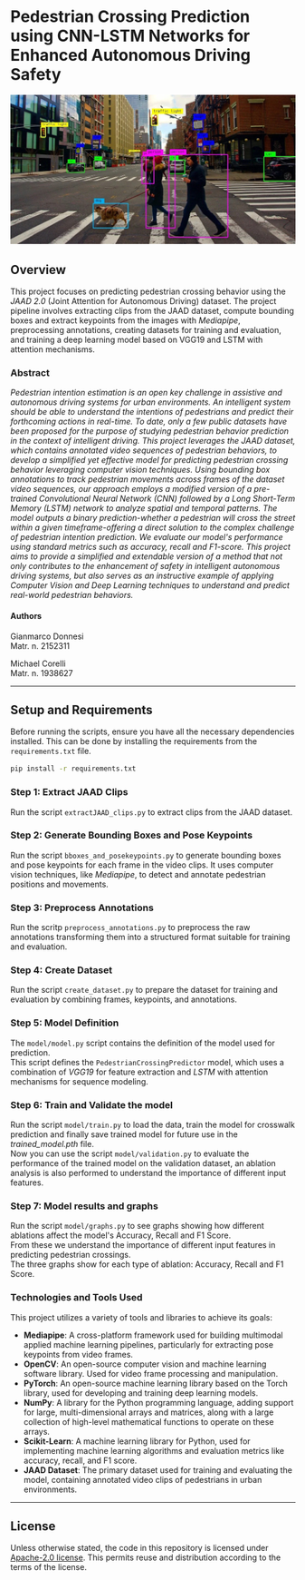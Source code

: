 # Pedestrian Crossing Prediction using CNN-LSTM Networks for Enhanced Autonomous Driving Safety

<img src="https://github.com/GianmarcoDonnesi/ComputerVisionProject/blob/main/cover.jpg" alt="Example Image" width="700"/>

## Overview
This project focuses on predicting pedestrian crossing behavior using the *JAAD 2.0* (Joint Attention for Autonomous Driving) dataset. The project pipeline involves extracting clips from the JAAD dataset, compute bounding boxes and extract keypoints from the images with *Mediapipe*, preprocessing annotations, creating datasets for training and evaluation, and training a deep learning model based on VGG19 and LSTM with attention mechanisms.

### Abstract
*Pedestrian intention estimation is an open key challenge in assistive and autonomous driving systems for urban environments. An intelligent system should be able to understand the intentions of pedestrians and predict their forthcoming actions in real-time. To date, only a few public datasets have been proposed for the purpose of studying pedestrian behavior prediction in the context of intelligent driving. This project leverages the JAAD dataset, which contains annotated video sequences of pedestrian behaviors, to develop a simplified yet effective model for predicting pedestrian crossing behavior leveraging computer vision techniques. Using bounding box annotations to track pedestrian movements across frames of the dataset video sequences, our approach employs a modified version of a pre-trained Convolutional Neural Network (CNN) followed by a Long Short-Term Memory (LSTM) network to analyze spatial and temporal patterns. The model outputs a binary prediction-whether a pedestrian will cross the street within a given timeframe-offering a direct solution to the complex challenge of pedestrian intention prediction. We evaluate our model's performance using standard metrics such as accuracy, recall and F1-score. This project aims to provide a simplified and extendable version of a method that not only contributes to the enhancement of safety in intelligent autonomous driving systems, but also serves as an instructive example of applying Computer Vision and Deep Learning techniques to understand and predict real-world pedestrian behaviors.*

#### Authors
<p>
  Gianmarco Donnesi<br>
  Matr. n. 2152311
</p>

<p>
  Michael Corelli<br>
  Matr. n. 1938627
</p>

---

## Setup and Requirements
Before running the scripts, ensure you have all the necessary dependencies installed. This can be done by installing the requirements from the `requirements.txt` file.

```bash
pip install -r requirements.txt
```

### Step 1: Extract JAAD Clips
Run the script `extractJAAD_clips.py` to extract clips from the JAAD dataset.

### Step 2: Generate Bounding Boxes and Pose Keypoints
Run the script `bboxes_and_posekeypoints.py` to generate bounding boxes and pose keypoints for each frame in the video clips. It uses computer vision techniques, like *Mediapipe*, to detect and annotate pedestrian positions and movements.

### Step 3: Preprocess Annotations
Run the scritp `preprocess_annotations.py` to preprocess the raw annotations transforming them into a structured format suitable for training and evaluation.

### Step 4: Create Dataset
Run the script `create_dataset.py` to prepare the dataset for training and evaluation by combining frames, keypoints, and annotations.

### Step 5: Model Definition
The `model/model.py` script contains the definition of the model used for prediction. <br>
This script defines the `PedestrianCrossingPredictor` model, which uses a combination of *VGG19* for feature extraction and *LSTM* with attention mechanisms for sequence modeling.

### Step 6: Train and Validate the model
Run the script `model/train.py` to load the data, train the model for crosswalk prediction and finally save trained model for future use in the *trained_model.pth* file. <br>
Now you can use the script `model/validation.py` to evaluate the performance of the trained model on the validation dataset, an ablation analysis is also performed to understand the importance of different input features.

### Step 7: Model results and graphs
Run the script `model/graphs.py` to see graphs showing how different ablations affect the model's Accuracy, Recall and F1 Score. <br>
From these we understand the importance of different input features in predicting pedestrian crossings. <br>
The three graphs show for each type of ablation: Accuracy, Recall and F1 Score.

### Technologies and Tools Used

This project utilizes a variety of tools and libraries to achieve its goals:

- **Mediapipe**: A cross-platform framework used for building multimodal applied machine learning pipelines, particularly for extracting pose keypoints from video frames.
- **OpenCV**: An open-source computer vision and machine learning software library. Used for video frame processing and manipulation.
- **PyTorch**: An open-source machine learning library based on the Torch library, used for developing and training deep learning models.
- **NumPy**: A library for the Python programming language, adding support for large, multi-dimensional arrays and matrices, along with a large collection of high-level mathematical functions to operate on these arrays.
- **Scikit-Learn**: A machine learning library for Python, used for implementing machine learning algorithms and evaluation metrics like accuracy, recall, and F1 score.
- **JAAD Dataset**: The primary dataset used for training and evaluating the model, containing annotated video clips of pedestrians in urban environments.

---
## License
Unless otherwise stated, the code in this repository is licensed under [Apache-2.0 license](LICENSE). This permits reuse and distribution according to the terms of the license.
